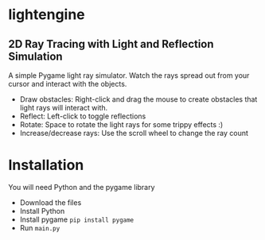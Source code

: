 # lightengine
## 2D Ray Tracing with Light and Reflection Simulation 

A simple Pygame light ray simulator. Watch the rays spread out from your cursor and interact with the objects.

* Draw obstacles: Right-click and drag the mouse to create obstacles that light rays will interact with.
* Reflect: Left-click to toggle reflections
* Rotate: Space to rotate the light rays for some trippy effects :)
* Increase/decrease rays: Use the scroll wheel to change the ray count

# Installation
You will need Python and the pygame library  
* Download the files  
* Install Python  
* Install pygame `pip install pygame`  
* Run `main.py` 
